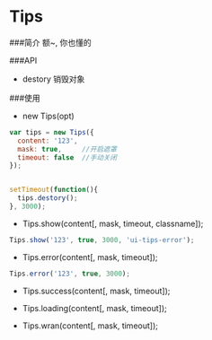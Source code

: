 Tips
=========

###简介
额~, 你也懂的

###API
* destory 销毁对象


###使用
* new Tips(opt)
```js
var tips = new Tips({
  content: '123',
  mask: true,     //开启遮罩
  timeout: false  //手动关闭
});


setTimeout(function(){
  tips.destory();
}, 3000);
```


* Tips.show(content[, mask, timeout, classname]);
```js
Tips.show('123', true, 3000, 'ui-tips-error');
```


* Tips.error(content[, mask, timeout]);
```js
Tips.error('123', true, 3000);
```

* Tips.success(content[, mask, timeout]);

* Tips.loading(content[, mask, timeout]);

* Tips.wran(content[, mask, timeout]);
